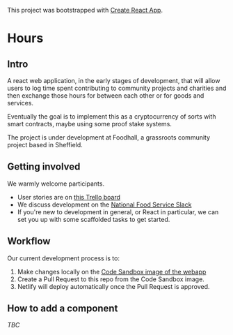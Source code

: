 This project was bootstrapped with [Create React App](https://github.com/facebookincubator/create-react-app).

# Hours

## Intro

A react web application, in the early stages of development, that will allow users to log time spent contributing to community projects and charities and then exchange those hours for between each other or for goods and services.

Eventually the goal is to implement this as a cryptocurrency of sorts with smart contracts, maybe using some proof stake systems.

The project is under development at Foodhall, a grassroots community project based in Sheffield.

## Getting involved

We warmly welcome participants.

- User stories are on [this Trello board](https://trello.com/b/6yiDv1ZW/mutual-impact)
- We discuss development on the [National Food Service Slack](national-food-service.slack.com)
- If you're new to development in general, or React in particular, we can set you up with some scaffolded tasks to get started.

## Workflow

Our current development process is to:
1. Make changes locally on the [Code Sandbox image of the webapp]( https://codesandbox.io/s/mutual-impact-feed-mvdl7)
2. Create a Pull Request to this repo from the Code Sandbox image.
3. Netlify will deploy automatically once the Pull Request is approved.

## How to add a component
*TBC*
